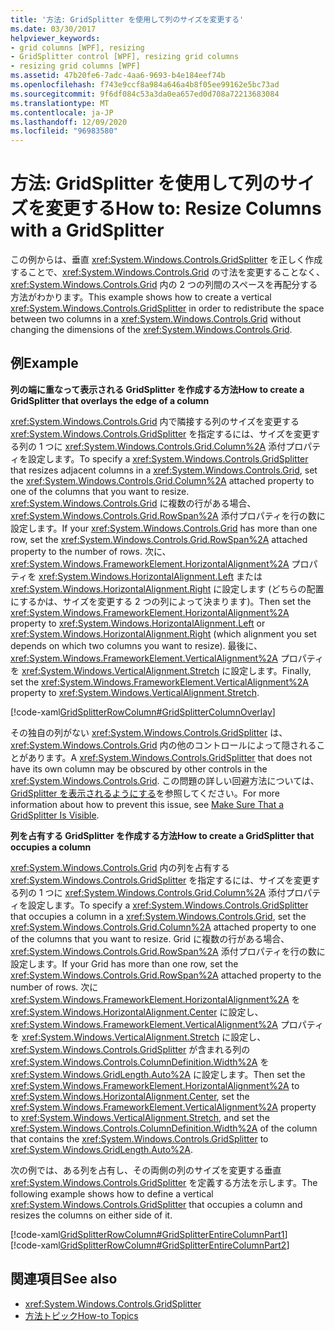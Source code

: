 ```yaml
---
title: '方法: GridSplitter を使用して列のサイズを変更する'
ms.date: 03/30/2017
helpviewer_keywords:
- grid columns [WPF], resizing
- GridSplitter control [WPF], resizing grid columns
- resizing grid columns [WPF]
ms.assetid: 47b20fe6-7adc-4aa6-9693-b4e184eef74b
ms.openlocfilehash: f743e9ccf8a984a646a4b8f05ee99162e5bc73ad
ms.sourcegitcommit: 9f6df084c53a3da0ea657ed0d708a72213683084
ms.translationtype: MT
ms.contentlocale: ja-JP
ms.lasthandoff: 12/09/2020
ms.locfileid: "96983580"
---
```

# <a name="how-to-resize-columns-with-a-gridsplitter"></a><span data-ttu-id="44da0-102">方法: GridSplitter を使用して列のサイズを変更する</span><span class="sxs-lookup"><span data-stu-id="44da0-102">How to: Resize Columns with a GridSplitter</span></span>
<span data-ttu-id="44da0-103">この例からは、垂直 <xref:System.Windows.Controls.GridSplitter> を正しく作成することで、<xref:System.Windows.Controls.Grid> の寸法を変更することなく、<xref:System.Windows.Controls.Grid> 内の 2 つの列間のスペースを再配分する方法がわかります。</span><span class="sxs-lookup"><span data-stu-id="44da0-103">This example shows how to create a vertical <xref:System.Windows.Controls.GridSplitter> in order to redistribute the space between two columns in a <xref:System.Windows.Controls.Grid> without changing the dimensions of the <xref:System.Windows.Controls.Grid>.</span></span>  
  
## <a name="example"></a><span data-ttu-id="44da0-104">例</span><span class="sxs-lookup"><span data-stu-id="44da0-104">Example</span></span>  
 <span data-ttu-id="44da0-105">**列の端に重なって表示される GridSplitter を作成する方法**</span><span class="sxs-lookup"><span data-stu-id="44da0-105">**How to create a GridSplitter that overlays the edge of a column**</span></span>  
  
 <span data-ttu-id="44da0-106"><xref:System.Windows.Controls.Grid> 内で隣接する列のサイズを変更する <xref:System.Windows.Controls.GridSplitter> を指定するには、サイズを変更する列の 1 つに <xref:System.Windows.Controls.Grid.Column%2A> 添付プロパティを設定します。</span><span class="sxs-lookup"><span data-stu-id="44da0-106">To specify a <xref:System.Windows.Controls.GridSplitter> that resizes adjacent columns in a <xref:System.Windows.Controls.Grid>, set the <xref:System.Windows.Controls.Grid.Column%2A> attached property to one of the columns that you want to resize.</span></span> <span data-ttu-id="44da0-107"><xref:System.Windows.Controls.Grid> に複数の行がある場合、<xref:System.Windows.Controls.Grid.RowSpan%2A> 添付プロパティを行の数に設定します。</span><span class="sxs-lookup"><span data-stu-id="44da0-107">If your <xref:System.Windows.Controls.Grid> has more than one row, set the <xref:System.Windows.Controls.Grid.RowSpan%2A> attached property to the number of rows.</span></span> <span data-ttu-id="44da0-108">次に、<xref:System.Windows.FrameworkElement.HorizontalAlignment%2A> プロパティを <xref:System.Windows.HorizontalAlignment.Left> または <xref:System.Windows.HorizontalAlignment.Right> に設定します (どちらの配置にするかは、サイズを変更する 2 つの列によって決まります)。</span><span class="sxs-lookup"><span data-stu-id="44da0-108">Then set the <xref:System.Windows.FrameworkElement.HorizontalAlignment%2A> property to <xref:System.Windows.HorizontalAlignment.Left> or <xref:System.Windows.HorizontalAlignment.Right> (which alignment you set depends on which two columns you want to resize).</span></span> <span data-ttu-id="44da0-109">最後に、<xref:System.Windows.FrameworkElement.VerticalAlignment%2A> プロパティを <xref:System.Windows.VerticalAlignment.Stretch> に設定します。</span><span class="sxs-lookup"><span data-stu-id="44da0-109">Finally, set the <xref:System.Windows.FrameworkElement.VerticalAlignment%2A> property to <xref:System.Windows.VerticalAlignment.Stretch>.</span></span>  
  
 [!code-xaml[GridSplitterRowColumn#GridSplitterColumnOverlay](~/samples/snippets/csharp/VS_Snippets_Wpf/GridSplitterRowColumn/CS/Window1.xaml#gridsplittercolumnoverlay)]  
  
 <span data-ttu-id="44da0-110">その独自の列がない <xref:System.Windows.Controls.GridSplitter> は、<xref:System.Windows.Controls.Grid> 内の他のコントロールによって隠されることがあります。</span><span class="sxs-lookup"><span data-stu-id="44da0-110">A <xref:System.Windows.Controls.GridSplitter> that does not have its own column may be obscured by other controls in the <xref:System.Windows.Controls.Grid>.</span></span> <span data-ttu-id="44da0-111">この問題の詳しい回避方法については、[GridSplitter を表示されるようにする](how-to-make-sure-that-a-gridsplitter-is-visible.md)を参照してください。</span><span class="sxs-lookup"><span data-stu-id="44da0-111">For more information about how to prevent this issue, see [Make Sure That a GridSplitter Is Visible](how-to-make-sure-that-a-gridsplitter-is-visible.md).</span></span>  
  
 <span data-ttu-id="44da0-112">**列を占有する GridSplitter を作成する方法**</span><span class="sxs-lookup"><span data-stu-id="44da0-112">**How to create a GridSplitter that occupies a column**</span></span>  
  
 <span data-ttu-id="44da0-113"><xref:System.Windows.Controls.Grid> 内の列を占有する <xref:System.Windows.Controls.GridSplitter> を指定するには、サイズを変更する列の 1 つに <xref:System.Windows.Controls.Grid.Column%2A> 添付プロパティを設定します。</span><span class="sxs-lookup"><span data-stu-id="44da0-113">To specify a <xref:System.Windows.Controls.GridSplitter> that occupies a column in a <xref:System.Windows.Controls.Grid>, set the <xref:System.Windows.Controls.Grid.Column%2A> attached property to one of the columns that you want to resize.</span></span> <span data-ttu-id="44da0-114">Grid に複数の行がある場合、<xref:System.Windows.Controls.Grid.RowSpan%2A> 添付プロパティを行の数に設定します。</span><span class="sxs-lookup"><span data-stu-id="44da0-114">If your Grid has more than one row, set the <xref:System.Windows.Controls.Grid.RowSpan%2A> attached property to the number of rows.</span></span> <span data-ttu-id="44da0-115">次に <xref:System.Windows.FrameworkElement.HorizontalAlignment%2A> を <xref:System.Windows.HorizontalAlignment.Center> に設定し、<xref:System.Windows.FrameworkElement.VerticalAlignment%2A> プロパティを <xref:System.Windows.VerticalAlignment.Stretch> に設定し、<xref:System.Windows.Controls.GridSplitter> が含まれる列の <xref:System.Windows.Controls.ColumnDefinition.Width%2A> を <xref:System.Windows.GridLength.Auto%2A> に設定します。</span><span class="sxs-lookup"><span data-stu-id="44da0-115">Then set the <xref:System.Windows.FrameworkElement.HorizontalAlignment%2A> to <xref:System.Windows.HorizontalAlignment.Center>, set the <xref:System.Windows.FrameworkElement.VerticalAlignment%2A> property to <xref:System.Windows.VerticalAlignment.Stretch>, and set the <xref:System.Windows.Controls.ColumnDefinition.Width%2A> of the column that contains the <xref:System.Windows.Controls.GridSplitter> to <xref:System.Windows.GridLength.Auto%2A>.</span></span>  
  
 <span data-ttu-id="44da0-116">次の例では、ある列を占有し、その両側の列のサイズを変更する垂直 <xref:System.Windows.Controls.GridSplitter> を定義する方法を示します。</span><span class="sxs-lookup"><span data-stu-id="44da0-116">The following example shows how to define a vertical <xref:System.Windows.Controls.GridSplitter> that occupies a column and resizes the columns on either side of it.</span></span>  
  
 [!code-xaml[GridSplitterRowColumn#GridSplitterEntireColumnPart1](~/samples/snippets/csharp/VS_Snippets_Wpf/GridSplitterRowColumn/CS/Window1.xaml#gridsplitterentirecolumnpart1)]  
[!code-xaml[GridSplitterRowColumn#GridSplitterEntireColumnPart2](~/samples/snippets/csharp/VS_Snippets_Wpf/GridSplitterRowColumn/CS/Window1.xaml#gridsplitterentirecolumnpart2)]  
  
## <a name="see-also"></a><span data-ttu-id="44da0-117">関連項目</span><span class="sxs-lookup"><span data-stu-id="44da0-117">See also</span></span>

- <xref:System.Windows.Controls.GridSplitter>
- [<span data-ttu-id="44da0-118">方法トピック</span><span class="sxs-lookup"><span data-stu-id="44da0-118">How-to Topics</span></span>](gridsplitter-how-to-topics.md)
